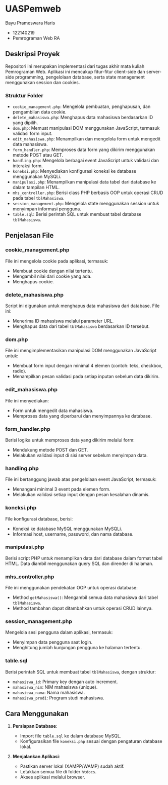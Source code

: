 # UASPemweb
Bayu Prameswara Haris 
- 122140219
- Pemrograman Web RA

## Deskripsi Proyek
Repositori ini merupakan implementasi dari tugas akhir mata kuliah Pemrograman Web. Aplikasi ini mencakup fitur-fitur client-side dan server-side programming, pengelolaan database, serta state management menggunakan session dan cookies.

### Struktur Folder
- `cookie_management.php`: Mengelola pembuatan, penghapusan, dan pengambilan data cookie.
- `delete_mahasiswa.php`: Menghapus data mahasiswa berdasarkan ID yang dipilih.
- `dom.php`: Memuat manipulasi DOM menggunakan JavaScript, termasuk validasi form input.
- `edit_mahasiswa.php`: Menampilkan dan mengelola form untuk mengedit data mahasiswa.
- `form_handler.php`: Memproses data form yang dikirim menggunakan metode POST atau GET.
- `handling.php`: Mengelola berbagai event JavaScript untuk validasi dan interaksi form.
- `koneksi.php`: Menyediakan konfigurasi koneksi ke database menggunakan MySQLi.
- `manipulasi.php`: Menampilkan manipulasi data tabel dari database ke dalam tampilan HTML.
- `mhs_controller.php`: Berisi class PHP berbasis OOP untuk operasi CRUD pada tabel `tblMahasiswa`.
- `session_management.php`: Mengelola state menggunakan session untuk menyimpan informasi pengguna.
- `table.sql`: Berisi perintah SQL untuk membuat tabel database `tblMahasiswa`.

## Penjelasan File

### cookie_management.php
File ini mengelola cookie pada aplikasi, termasuk:
- Membuat cookie dengan nilai tertentu.
- Mengambil nilai dari cookie yang ada.
- Menghapus cookie.

### delete_mahasiswa.php
Script ini digunakan untuk menghapus data mahasiswa dari database. File ini:
- Menerima ID mahasiswa melalui parameter URL.
- Menghapus data dari tabel `tblMahasiswa` berdasarkan ID tersebut.

### dom.php
File ini mengimplementasikan manipulasi DOM menggunakan JavaScript untuk:
- Membuat form input dengan minimal 4 elemen (contoh: teks, checkbox, radio).
- Menampilkan pesan validasi pada setiap inputan sebelum data dikirim.

### edit_mahasiswa.php
File ini menyediakan:
- Form untuk mengedit data mahasiswa.
- Memproses data yang diperbarui dan menyimpannya ke database.

### form_handler.php
Berisi logika untuk memproses data yang dikirim melalui form:
- Mendukung metode POST dan GET.
- Melakukan validasi input di sisi server sebelum menyimpan data.

### handling.php
File ini bertanggung jawab atas pengelolaan event JavaScript, termasuk:
- Menangani minimal 3 event pada elemen form.
- Melakukan validasi setiap input dengan pesan kesalahan dinamis.

### koneksi.php
File konfigurasi database, berisi:
- Koneksi ke database MySQL menggunakan MySQLi.
- Informasi host, username, password, dan nama database.

### manipulasi.php
Berisi script PHP untuk menampilkan data dari database dalam format tabel HTML. Data diambil menggunakan query SQL dan dirender di halaman.

### mhs_controller.php
File ini menggunakan pendekatan OOP untuk operasi database:
- Method `getMahasiswa()`: Mengambil semua data mahasiswa dari tabel `tblMahasiswa`.
- Method tambahan dapat ditambahkan untuk operasi CRUD lainnya.

### session_management.php
Mengelola sesi pengguna dalam aplikasi, termasuk:
- Menyimpan data pengguna saat login.
- Menghitung jumlah kunjungan pengguna ke halaman tertentu.

### table.sql
Berisi perintah SQL untuk membuat tabel `tblMahasiswa`, dengan struktur:
- `mahasiswa_id`: Primary key dengan auto increment.
- `mahasiswa_nim`: NIM mahasiswa (unique).
- `mahasiswa_nama`: Nama mahasiswa.
- `mahasiswa_prodi`: Program studi mahasiswa.

## Cara Menggunakan
1. **Persiapan Database**:
   - Import file `table.sql` ke dalam database MySQL.
   - Konfigurasikan file `koneksi.php` sesuai dengan pengaturan database lokal.

2. **Menjalankan Aplikasi**:
   - Pastikan server lokal (XAMPP/WAMP) sudah aktif.
   - Letakkan semua file di folder `htdocs`.
   - Akses aplikasi melalui browser.
